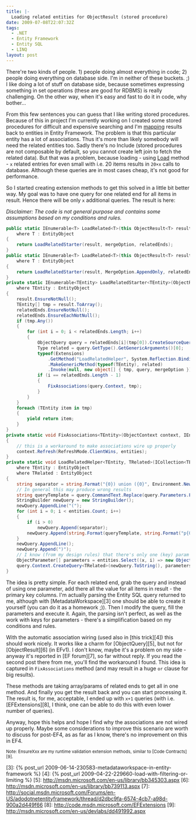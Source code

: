 ```yaml
---
title: |-
  Loading related entities for ObjectResult (stored procedure)
date: 2009-07-08T22:07:32Z
tags:
  - .NET
  - Entity Framework
  - Entity SQL
  - LINQ
layout: post
---
```

There're two kinds of people. 1) people doing almost everything in code; 2) people doing everything on database side. I'm in neither of these buckets. ;) I like doing a lot of stuff on database side, because sometimes expressing something in set operations (these are good for RDBMS) is really challenging. On the other way, when it's easy and fast to do it in code, why bother...

From this few sentences you can guess that I like writing stored procedures. Because of this in project I'm currently working on I created some stored procedures for difficult and expensive searching and I'm [mapping][1] results back to entities in Entity Framework. The problem is that this particular entity has a lot of associations. Thus it's more than likely somebody will need the related entities too. Sadly there's no Include (stored procedures are not composable by default, so you cannot create left join to fetch the related data). But that was a problem, because loading - using [Load][2] method - `x` related entries for even small with i.e. 20 items results in `20×x` calls to database. Although these queries are in most cases cheap, it's not good for performance.

So I started creating extension methods to get this solved in a little bit better way. My goal was to have one query for one related end for all items in result. Hence there will be only `x` additional queries. The result is here:

_Disclaimer: The code is not general purpose and contains some assumptions based on my conditions and rules._

```csharp
public static IEnumerable<T> LoadRelated<T>(this ObjectResult<T> result, MergeOption mergeOption, params Func<T, IRelatedEnd>[] relatedEnds)
	where T : EntityObject
{
	return LoadRelatedStarter(result, mergeOption, relatedEnds);
}
public static IEnumerable<T> LoadRelated<T>(this ObjectResult<T> result, params Func<T, IRelatedEnd>[] relatedEnds)
	where T : EntityObject
{
	return LoadRelatedStarter(result, MergeOption.AppendOnly, relatedEnds);
}
private static IEnumerable<TEntity> LoadRelatedStarter<TEntity>(ObjectResult<TEntity> result, MergeOption mergeOption, params Func<TEntity, IRelatedEnd>[] relatedEnds)
	where TEntity : EntityObject
{
	result.EnsureNotNull();
	TEntity[] tmp = result.ToArray();
	relatedEnds.EnsureNotNull();
	relatedEnds.EnsureEachNotNull();
	if (tmp.Any())
	{
		for (int i = 0; i < relatedEnds.Length; i++)
		{
			ObjectQuery query = relatedEnds[i](tmp[0]).CreateSourceQuery() as ObjectQuery;
			Type related = query.GetType().GetGenericArguments()[0];
			typeof(Extensions)
				.GetMethod("LoadRelatedHelper", System.Reflection.BindingFlags.NonPublic | System.Reflection.BindingFlags.Static)
				.MakeGenericMethod(typeof(TEntity), related)
				.Invoke(null, new object[] { tmp, query, mergeOption });
			if (i == relatedEnds.Length - 1)
			{
				FixAssociations(query.Context, tmp);
			}
		}
	}
	foreach (TEntity item in tmp)
	{
		yield return item;
	}
}
private static void FixAssociations<TEntity>(ObjectContext context, IEnumerable<TEntity> entities)
{
	// this is a workaround to make associations wire up properly
	context.Refresh(RefreshMode.ClientWins, entities);
}
private static void LoadRelatedHelper<TEntity, TRelated>(ICollection<TEntity> entities, ObjectQuery<TRelated> query, MergeOption mergeOption)
	where TEntity : EntityObject
	where TRelated : EntityObject
{
	string separator = string.Format("{0}) union ({0}", Environment.NewLine);
	// In general this may produce wrong results
	string queryTemplate = query.CommandText.Replace(query.Parameters.First().Name, "{0}");
	StringBuilder newQuery = new StringBuilder();
	newQuery.AppendLine("(");
	for (int i = 0; i < entities.Count; i++)
	{
		if (i > 0)
			newQuery.Append(separator);
		newQuery.Append(string.Format(queryTemplate, string.Format("p{0}", i)));
	}
	newQuery.AppendLine();
	newQuery.Append(")");
	// I know (from my design rules) that there's only one (key) param
	ObjectParameter[] parameters = entities.Select((x, i) => new ObjectParameter(string.Format("p{0}", i), x.EntityKey.EntityKeyValues[0].Value)).ToArray();
	query.Context.CreateQuery<TRelated>(newQuery.ToString(), parameters).Execute(mergeOption).ToArray();
}
```

The idea is pretty simple. For each related end, grab the query and instead of using one parameter, add there all the value for all items in result - the primary key columns. I'm actually parsing the Entity SQL query returned to me, although with [MetadataWorkspace][3] one should be able to create it yourself (you can do it as a homework ;)). Then I modify the query, fill the parameters and execute it. Again, the parsing isn't perfect, as well as the work with keys for parameters - there's a simplification based on my conditions and rules.

With the automatic association wiring (used also in [this trick][4]) this should work nicely. It works like a charm for [ObjectQuery][5], but not for [ObjectResult][6] (in EFv1). I don't know, maybe it's a problem on my side - anyway it's reported in [EF forum][7], so far without reply. If you read the second post there from me, you'll find the workaround I found. This idea is captured in `FixAssociations` method (and may result in a huge `or` clause for big results).

These methods are taking array/params of related ends to get all in one method. And finally you get the result back and you can start processing it. The result is, for me, acceptable, I ended up with `x+1` queries (with i.e. [EFExtensions][8], I think, one can be able to do this with even lower number of queries).

Anyway, hope this helps and hope I find why the associations are not wired up properly. Maybe some considerations to improve this scenario are worth to discuss for post-EF4, as as far as I know, there's no improvement on this in EF4.

<small>Note: EnsureXxx are my runtime validation extension methods, similar to [Code Contracts][9].</small>

[1]: http://msdn.microsoft.com/en-us/library/bb896279.aspx
[2]: http://msdn.microsoft.com/en-us/library/system.data.objects.dataclasses.irelatedend.load.aspx
[3]: {% post_url 2009-06-14-230583-metadataworkspace-in-entity-framework %}
[4]: {% post_url 2009-04-22-229660-load-with-filtering-or-limiting %}
[5]: http://msdn.microsoft.com/en-us/library/bb345303.aspx
[6]: http://msdn.microsoft.com/en-us/library/bb739113.aspx
[7]: http://social.msdn.microsoft.com/Forums/en-US/adodotnetentityframework/thread/d2dbc9fa-6574-4cb7-a98d-900a2d449f66
[8]: http://code.msdn.microsoft.com/EFExtensions
[9]: http://msdn.microsoft.com/en-us/devlabs/dd491992.aspx